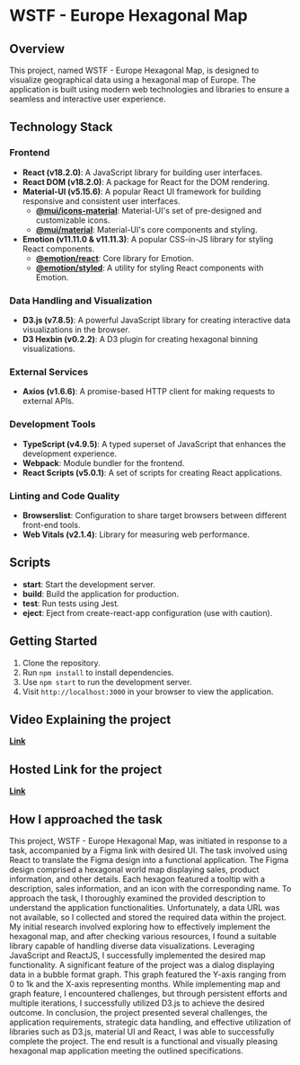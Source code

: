 # WSTF - Europe Hexagonal Map

## Overview

This project, named WSTF - Europe Hexagonal Map, is designed to visualize geographical data using a hexagonal map of Europe. The application is built using modern web technologies and libraries to ensure a seamless and interactive user experience.

## Technology Stack

### Frontend

- **React (v18.2.0)**: A JavaScript library for building user interfaces.
- **React DOM (v18.2.0)**: A package for React for the DOM rendering.
- **Material-UI (v5.15.6)**: A popular React UI framework for building responsive and consistent user interfaces.
  - [**@mui/icons-material**](https://mui.com/components/material-icons/): Material-UI's set of pre-designed and customizable icons.
  - [**@mui/material**](https://mui.com/getting-started/installation/): Material-UI's core components and styling.
- **Emotion (v11.11.0 & v11.11.3)**: A popular CSS-in-JS library for styling React components.
  - [**@emotion/react**](https://emotion.sh/docs/introduction): Core library for Emotion.
  - [**@emotion/styled**](https://emotion.sh/docs/styled): A utility for styling React components with Emotion.

### Data Handling and Visualization

- **D3.js (v7.8.5)**: A powerful JavaScript library for creating interactive data visualizations in the browser.
- **D3 Hexbin (v0.2.2)**: A D3 plugin for creating hexagonal binning visualizations.

### External Services

- **Axios (v1.6.6)**: A promise-based HTTP client for making requests to external APIs.

### Development Tools

- **TypeScript (v4.9.5)**: A typed superset of JavaScript that enhances the development experience.
- **Webpack**: Module bundler for the frontend.
- **React Scripts (v5.0.1)**: A set of scripts for creating React applications.

### Linting and Code Quality

- **Browserslist**: Configuration to share target browsers between different front-end tools.
- **Web Vitals (v2.1.4)**: Library for measuring web performance.

## Scripts

- **start**: Start the development server.
- **build**: Build the application for production.
- **test**: Run tests using Jest.
- **eject**: Eject from create-react-app configuration (use with caution).

## Getting Started

1. Clone the repository.
2. Run `npm install` to install dependencies.
3. Use `npm start` to run the development server.
4. Visit `http://localhost:3000` in your browser to view the application.

## Video Explaining the project

[**Link**]([https://drive.google.com/drive/folders/106oEHdD6eKPW2QbSai6GP9XX7BnQ_jsF](https://drive.google.com/drive/folders/106oEHdD6eKPW2QbSai6GP9XX7BnQ_jsF))

## Hosted Link for the project

[**Link**](https://beautiful-donut-078323.netlify.app/)

## How I approached the task

This project, WSTF - Europe Hexagonal Map, was initiated in response to a task, accompanied by a Figma link with desired UI. The task involved using React to translate the Figma design into a functional application. The Figma design comprised a hexagonal world map displaying sales, product information, and other details. Each hexagon featured a tooltip with a description, sales information, and an icon with the corresponding name.
To approach the task, I thoroughly examined the provided description to understand the application functionalities. Unfortunately, a data URL was not available, so I collected and stored the required data within the project. My initial research involved exploring how to effectively implement the hexagonal map, and after checking various resources, I found a suitable library capable of handling diverse data visualizations. Leveraging JavaScript and ReactJS, I successfully implemented the desired map functionality.
A significant feature of the project was a dialog displaying data in a bubble format graph. This graph featured the Y-axis ranging from 0 to 1k and the X-axis representing months.
While implementing map and graph feature, I encountered challenges, but through persistent efforts and multiple iterations, I successfully utilized D3.js to achieve the desired outcome.
In conclusion, the project presented several challenges, the application requirements, strategic data handling, and effective utilization of libraries such as D3.js, material UI and React, I was able to successfully complete the project. The end result is a functional and visually pleasing hexagonal map application meeting the outlined specifications.
